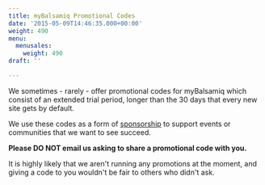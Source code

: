 ```yaml
---
title: myBalsamiq Promotional Codes
date: '2015-05-09T14:46:35.000+00:00'
weight: 490
menu:
  menusales:
    weight: 490
draft: ''

---
```


We sometimes - rarely - offer promotional codes for myBalsamiq which consist of an extended trial period, longer than the 30 days that every new site gets by default.

We use these codes as a form of [sponsorship](https://balsamiq.com/company/sponsorships) to support events or communities that we want to see succeed.

**Please DO NOT email us asking to share a promotional code with you.**

It is highly likely that we aren't running any promotions at the moment, and giving a code to you wouldn't be fair to others who didn't ask.